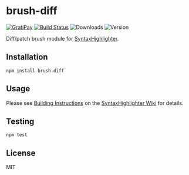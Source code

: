 # brush-diff

[![GratiPay](https://img.shields.io/gratipay/user/alexgorbatchev.svg)](https://gratipay.com/alexgorbatchev/)
[![Build Status](https://travis-ci.org/syntaxhighlighter/brush-diff.svg)](https://travis-ci.org/syntaxhighlighter/brush-diff)
![Downloads](https://img.shields.io/npm/dm/brush-diff.svg)
![Version](https://img.shields.io/npm/v/brush-diff.svg)

Diff/patch brush module for [SyntaxHighlighter](https://github.com/syntaxhighlighter/syntaxhighlighter).

## Installation

```
npm install brush-diff
```

## Usage

Please see [Building Instructions](https://github.com/syntaxhighlighter/syntaxhighlighter/wiki/Building) on the [SyntaxHighlighter Wiki](https://github.com/syntaxhighlighter/syntaxhighlighter/wiki) for details.

## Testing

```
npm test
```

## License

MIT
